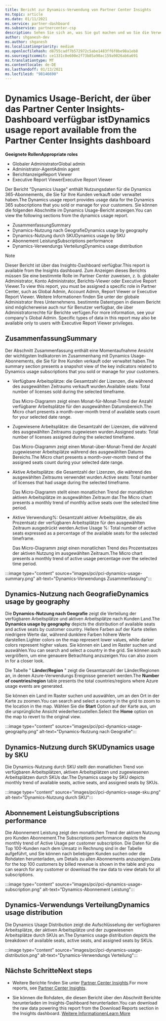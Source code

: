 ```yaml
---
title: Bericht zur Dynamics-Verwendung von Partner Center Insights
ms.topic: article
ms.date: 01/11/2021
ms.service: partner-dashboard
ms.subservice: partnercenter-csp
description: Sehen Sie sich an, was Sie gut machen und wo Sie die Verwendung von Dynamics-Abonnements verbessern können, die Sie für Ihre Kunden verkaufen oder verwalten.
author: shganesh-dev
ms.author: shganesh
ms.localizationpriority: medium
ms.openlocfilehash: d8755cadf7b572972c5abe1483ff6f0be98a1eb8
ms.sourcegitcommit: ce1331c0e600e2f73b85a90ac159a9026ab6a691
ms.translationtype: MT
ms.contentlocale: de-DE
ms.lasthandoff: 01/13/2021
ms.locfileid: "98146690"
---
```

# <a name="dynamics-usage-report-available-from-the-partner-center-insights-dashboard"></a><span data-ttu-id="e193f-103">Dynamics Usage-Bericht, der über das Partner Center Insights-Dashboard verfügbar ist</span><span class="sxs-lookup"><span data-stu-id="e193f-103">Dynamics usage report available from the Partner Center Insights dashboard</span></span>

<span data-ttu-id="e193f-104">**Geeignete Rollen**</span><span class="sxs-lookup"><span data-stu-id="e193f-104">**Appropriate roles**</span></span>
- <span data-ttu-id="e193f-105">Globaler Administrator</span><span class="sxs-lookup"><span data-stu-id="e193f-105">Global admin</span></span>
- <span data-ttu-id="e193f-106">Administrator-Agent</span><span class="sxs-lookup"><span data-stu-id="e193f-106">Admin agent</span></span>
- <span data-ttu-id="e193f-107">Berichtanzeige</span><span class="sxs-lookup"><span data-stu-id="e193f-107">Report Viewer</span></span>
- <span data-ttu-id="e193f-108">Executive Report Viewer</span><span class="sxs-lookup"><span data-stu-id="e193f-108">Executive Report Viewer</span></span>

<span data-ttu-id="e193f-109">Der Bericht "Dynamics Usage" enthält Nutzungsdaten für die Dynamics 365-Abonnements, die Sie für Ihre Kunden verkauft oder verwaltet haben.</span><span class="sxs-lookup"><span data-stu-id="e193f-109">The Dynamics usage report provides usage data for the Dynamics 365 subscriptions that you sold or manage for your customers.</span></span> <span data-ttu-id="e193f-110">Sie können die folgenden Abschnitte im Dynamics Usage-Bericht anzeigen.</span><span class="sxs-lookup"><span data-stu-id="e193f-110">You can view the following sections from the dynamics usage report.</span></span>

- <span data-ttu-id="e193f-111">Zusammenfassung</span><span class="sxs-lookup"><span data-stu-id="e193f-111">Summary</span></span>
- <span data-ttu-id="e193f-112">Dynamics-Nutzung nach Geografie</span><span class="sxs-lookup"><span data-stu-id="e193f-112">Dynamics usage by geography</span></span>
- <span data-ttu-id="e193f-113">Dynamics-Nutzung durch SKU</span><span class="sxs-lookup"><span data-stu-id="e193f-113">Dynamics usage by SKU</span></span>
- <span data-ttu-id="e193f-114">Abonnement Leistung</span><span class="sxs-lookup"><span data-stu-id="e193f-114">Subscriptions performance</span></span>
- <span data-ttu-id="e193f-115">Dynamics-Verwendungs Verteilung</span><span class="sxs-lookup"><span data-stu-id="e193f-115">Dynamics usage distribution</span></span>

 > [!NOTE]
 > <span data-ttu-id="e193f-116">Dieser Bericht ist über das Insights-Dashboard verfügbar.</span><span class="sxs-lookup"><span data-stu-id="e193f-116">This report is available from the Insights dashboard.</span></span> <span data-ttu-id="e193f-117">Zum Anzeigen dieses Berichts müssen Sie eine bestimmte Rolle im Partner Center zuweisen, z. b. globaler Administrator, Konto Administrator, Berichts-Viewer oder Executive Report Viewer.</span><span class="sxs-lookup"><span data-stu-id="e193f-117">To view this report, you must be assigned a specific role in Partner Center, such as Global Admin, Account Admin, Report Viewer or Executive Report Viewer.</span></span> <span data-ttu-id="e193f-118">Weitere Informationen finden Sie unter der globale Administrator Ihres Unternehmens. bestimmte Datentypen in diesem Bericht sind möglicherweise auch nur für Benutzer verfügbar, die über Administratorrechte für Berichte verfügen.</span><span class="sxs-lookup"><span data-stu-id="e193f-118">For more information, see your company's Global Admin. Specific types of data in this report may also be available only to users with Executive Report Viewer privileges.</span></span>

## <a name="summary"></a><span data-ttu-id="e193f-119">Zusammenfassung</span><span class="sxs-lookup"><span data-stu-id="e193f-119">Summary</span></span>

<span data-ttu-id="e193f-120">Der Abschnitt Zusammenfassung enthält eine Momentaufnahme Ansicht der wichtigsten Indikatoren im Zusammenhang mit Dynamics Usage-Abonnements, die Sie für Ihre Kunden verkauft oder verwaltet haben.</span><span class="sxs-lookup"><span data-stu-id="e193f-120">The summary section presents a snapshot view of the key indicators related to Dynamics usage subscriptions that you sold or manage for your customers.</span></span>  

- <span data-ttu-id="e193f-121">Verfügbare Arbeitsplätze: die Gesamtzahl der Lizenzen, die während des ausgewählten Zeitraums verkauft wurden.</span><span class="sxs-lookup"><span data-stu-id="e193f-121">Available seats: Total number of licenses sold during the selected timeframe.</span></span>

   <span data-ttu-id="e193f-122">Das Micro-Diagramm zeigt einen Monat-für-Monat-Trend der Anzahl verfügbarer Arbeitsplätze für den ausgewählten Datumsbereich.</span><span class="sxs-lookup"><span data-stu-id="e193f-122">The Micro chart presents a month-over-month trend of available seats count for your selected date range.</span></span>

- <span data-ttu-id="e193f-123">Zugewiesene Arbeitsplätze: die Gesamtzahl der Lizenzen, die während des ausgewählten Zeitraums zugewiesen wurden.</span><span class="sxs-lookup"><span data-stu-id="e193f-123">Assigned seats: Total number of licenses assigned during the selected timeframe.</span></span>

   <span data-ttu-id="e193f-124">Das Micro-Diagramm zeigt einen Monat-über-Monat-Trend der Anzahl zugewiesener Arbeitsplätze während des ausgewählten Datums Bereichs.</span><span class="sxs-lookup"><span data-stu-id="e193f-124">The Micro chart presents a month-over-month trend of the assigned seats count during your selected date range.</span></span>

- <span data-ttu-id="e193f-125">Aktive Arbeitsplätze: die Gesamtzahl der Lizenzen, die während des ausgewählten Zeitraums verwendet wurden.</span><span class="sxs-lookup"><span data-stu-id="e193f-125">Active seats: Total number of licenses that had usage during the selected timeframe.</span></span> 

   <span data-ttu-id="e193f-126">Das Micro-Diagramm stellt einen monatlichen Trend der monatlichen aktiven Arbeitsplätze im ausgewählten Zeitraum dar.</span><span class="sxs-lookup"><span data-stu-id="e193f-126">The Micro chart presents a monthly trend of monthly active seats over the selected time period.</span></span>

- <span data-ttu-id="e193f-127">Aktive Verwendung%: Gesamtzahl aktiver Arbeitsplätze, die als Prozentsatz der verfügbaren Arbeitsplätze für den ausgewählten Zeitraum ausgedrückt werden.</span><span class="sxs-lookup"><span data-stu-id="e193f-127">Active Usage %: Total number of active seats expressed as a percentage of the available seats for the selected timeframe.</span></span> 

   <span data-ttu-id="e193f-128">Das Micro-Diagramm zeigt einen monatlichen Trend des Prozentsatzes der aktiven Nutzung im ausgewählten Zeitraum.</span><span class="sxs-lookup"><span data-stu-id="e193f-128">The Micro chart presents a monthly trend of active usage percentage over the selected time period.</span></span>

:::image type="content" source="images/pci/pci-dynamics-usage-summary.png" alt-text="Dynamics-Verwendungs Zusammenfassung":::

## <a name="dynamics-usage-by-geography"></a><span data-ttu-id="e193f-130">Dynamics-Nutzung nach Geografie</span><span class="sxs-lookup"><span data-stu-id="e193f-130">Dynamics usage by geography</span></span>

<span data-ttu-id="e193f-131">Die **Dynamics-Nutzung nach Geografie** zeigt die Verteilung der verfügbaren Arbeitsplätze und aktiven Arbeitsplätze nach Kunden Land.</span><span class="sxs-lookup"><span data-stu-id="e193f-131">The **Dynamics usage by geography** depicts the distribution of available seats and active seats by customer country.</span></span> <span data-ttu-id="e193f-132">Hellere Farben auf der Karte stellen niedrigere Werte dar, während dunklere Farben höhere Werte darstellen.</span><span class="sxs-lookup"><span data-stu-id="e193f-132">Lighter colors on the map represent lower values, while darker colors represent higher values.</span></span> <span data-ttu-id="e193f-133">Sie können ein Land im Raster suchen und auswählen.</span><span class="sxs-lookup"><span data-stu-id="e193f-133">You can search and select a country in the grid.</span></span> <span data-ttu-id="e193f-134">Sie können auch vergrößern, um eine genauere Betrachtung anzuzeigen.</span><span class="sxs-lookup"><span data-stu-id="e193f-134">You can also zoom in for a closer look.</span></span>

<span data-ttu-id="e193f-135">Die Tabelle " **Länder/Region** " zeigt die Gesamtanzahl der Länder/Regionen an, in denen Azure-Verwendungs Ereignisse generiert werden.</span><span class="sxs-lookup"><span data-stu-id="e193f-135">The **Number of countries/region** table presents the total countries/regions where Azure usage events are generated.</span></span>

<span data-ttu-id="e193f-136">Sie können ein Land im Raster suchen und auswählen, um an den Ort in der Karte zu zoomen.</span><span class="sxs-lookup"><span data-stu-id="e193f-136">You can search and select a country in the grid to zoom to the location in the map.</span></span> <span data-ttu-id="e193f-137">Wählen Sie die **Start** Option auf der Karte aus, um die ursprüngliche Ansicht wiederherzustellen.</span><span class="sxs-lookup"><span data-stu-id="e193f-137">Select the **Home** option on the map to revert to the original view.</span></span>

:::image type="content" source="images/pci/pci-dynamics-usage-geography.png" alt-text="Dynamics-Nutzung nach Geografie":::

## <a name="dynamics-usage-by-sku"></a><span data-ttu-id="e193f-139">Dynamics-Nutzung durch SKU</span><span class="sxs-lookup"><span data-stu-id="e193f-139">Dynamics usage by SKU</span></span>

<span data-ttu-id="e193f-140">Die Dynamics-Nutzung durch SKU stellt den monatlichen Trend von verfügbaren Arbeitsplätzen, aktiven Arbeitsplätzen und zugewiesenen Arbeitsplätzen durch SKUs dar.</span><span class="sxs-lookup"><span data-stu-id="e193f-140">The Dynamics usage by SKU depicts monthly trend of available seats, active seats, and assigned seats by SKUs.</span></span>

:::image type="content" source="images/pci/pci-dynamics-usage-sku.png" alt-text="Dynamics-Nutzung durch SKU":::

## <a name="subscriptions-performance"></a><span data-ttu-id="e193f-142">Abonnement Leistung</span><span class="sxs-lookup"><span data-stu-id="e193f-142">Subscriptions performance</span></span>

<span data-ttu-id="e193f-143">Die Abonnement Leistung zeigt den monatlichen Trend der aktiven Nutzung pro Kunden Abonnement.</span><span class="sxs-lookup"><span data-stu-id="e193f-143">The Subscriptions performance depicts the monthly trend of Active Usage per customer subscription.</span></span> <span data-ttu-id="e193f-144">Die Daten für die Top 100-Kunden nach dem Umsatz in Rechnung sind in der Tabelle aufgeführt, und Sie können nach beliebigen Kunden suchen oder die Rohdaten herunterladen, um Details zu allen Abonnements anzuzeigen.</span><span class="sxs-lookup"><span data-stu-id="e193f-144">Data for the top 100 customers by billed revenue is shown in the table and you can search for any customer or download the raw data to view details for all subscriptions.</span></span>

:::image type="content" source="images/pci/pci-dynamics-usage-subscription.png" alt-text="Dynamics-Abonnement Leistung":::

## <a name="dynamics-usage-distribution"></a><span data-ttu-id="e193f-146">Dynamics-Verwendungs Verteilung</span><span class="sxs-lookup"><span data-stu-id="e193f-146">Dynamics usage distribution</span></span>

<span data-ttu-id="e193f-147">Die Dynamics Usage Distribution zeigt die Aufschlüsselung der verfügbaren Arbeitsplätze, der aktiven Arbeitsplätze und der zugewiesenen Arbeitsplätze durch SKUs an.</span><span class="sxs-lookup"><span data-stu-id="e193f-147">The Dynamics usage distribution depicts the breakdown of available seats, active seats, and assigned seats by SKUs.</span></span>

:::image type="content" source="images/pci/pci-dynamics-usage-distribution.png" alt-text="Dynamics-Verwendungs Verteilung":::

## <a name="next-steps"></a><span data-ttu-id="e193f-149">Nächste Schritte</span><span class="sxs-lookup"><span data-stu-id="e193f-149">Next steps</span></span>

- <span data-ttu-id="e193f-150">Weitere Berichte finden Sie unter [Partner Center Insights](partner-center-insights.md).</span><span class="sxs-lookup"><span data-stu-id="e193f-150">For more reports, see [Partner Center Insights](partner-center-insights.md).</span></span>

- <span data-ttu-id="e193f-151">Sie können die Rohdaten, die diesen Bericht über den Abschnitt Berichte herunterladen im Insights-Dashboard herunterladen.</span><span class="sxs-lookup"><span data-stu-id="e193f-151">You can download the raw data powering this report from the Download Reports section in the Insights dashboard.</span></span> [<span data-ttu-id="e193f-152">Weitere Informationen</span><span class="sxs-lookup"><span data-stu-id="e193f-152">Learn More</span></span>](pci-download-reports.md) 

